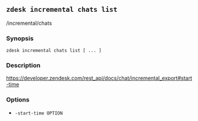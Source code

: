 ## `zdesk incremental chats list`

/incremental/chats

### Synopsis

    zdesk incremental chats list [ ... ]

### Description

https://developer.zendesk.com/rest_api/docs/chat/incremental_export#start-time

### Options

* `-start-time OPTION`

